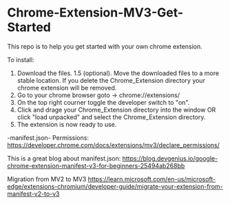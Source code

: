 # Chrome-Extension-MV3-Get-Started
This repo is to help you get started with your own chrome extension.

To install:
1. Download the files.
1.5 (optional). Move the downloaded files to a more stable location. If you delete the Chrome_Extension directory your chrome extension will be removed.
2. Go to your chrome browser goto -> chrome://extensions/
3. On the top right courner toggle the developer switch to "on".
4. Click and drage your Chrome_Extension directory into the window OR click "load unpacked" and select the Chrome_Extension directory.
5. The extension is now ready to use.

-manifest.json-
Permissions:
https://developer.chrome.com/docs/extensions/mv3/declare_permissions/

This is a great blog about manifest.json:
https://blog.devgenius.io/google-chrome-extension-manifest-v3-for-beginners-25494ab268bb

Migration from MV2 to MV3
https://learn.microsoft.com/en-us/microsoft-edge/extensions-chromium/developer-guide/migrate-your-extension-from-manifest-v2-to-v3





